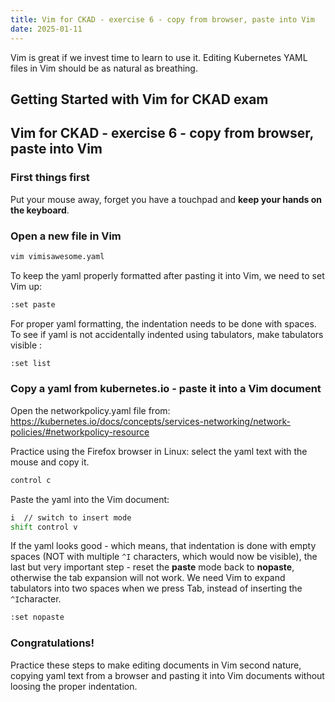 ```yaml
---
title: Vim for CKAD - exercise 6 - copy from browser, paste into Vim
date: 2025-01-11
---
```

Vim is great if we invest time to learn to use it. Editing Kubernetes YAML files in Vim should be as natural as breathing.

## Getting Started with Vim for CKAD exam

## Vim for CKAD - exercise 6 - copy from browser, paste into Vim

### First things first
Put your mouse away, forget you have a touchpad and **keep your hands on the keyboard**.

### Open a new file in Vim
```bash
vim vimisawesome.yaml
```

To keep the yaml properly formatted after pasting it into Vim, we need to set Vim up:
```bash
:set paste
```

For proper yaml formatting, the indentation needs to be done with spaces. To see if yaml is not accidentally indented using tabulators, make tabulators visible :
```bash
:set list
```
### Copy a yaml from kubernetes.io - paste it into a Vim document

Open the networkpolicy.yaml file from:
https://kubernetes.io/docs/concepts/services-networking/network-policies/#networkpolicy-resource

Practice using the Firefox browser in Linux: select the yaml text with the mouse and copy it.
```bash
control c
```

Paste the yaml into the Vim document:
```bash
i  // switch to insert mode
shift control v
```

If the yaml looks good - which means, that indentation is done with empty spaces (NOT with multiple ```^I``` characters, which would now be visible), the last but very important step - reset the **paste** mode back to **nopaste**, otherwise the tab expansion will not work. We need Vim to expand tabulators into two spaces when we press Tab, instead of inserting the ```^I```character.
```bash
:set nopaste 
```

### Congratulations!
Practice these steps to make editing documents in Vim second nature, copying yaml text from a browser and pasting it into Vim documents without loosing the proper indentation.
